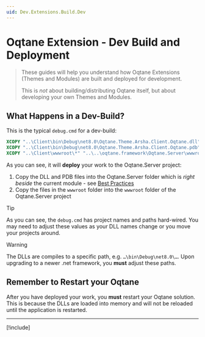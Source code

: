 ```yaml
---
uid: Dev.Extensions.Build.Dev
---
```


# Oqtane Extension - Dev Build and Deployment

> These guides will help you understand how
> Oqtane Extensions (Themes and Modules) are built and deployed for development.
>
> This is _not_ about building/distributing Oqtane itself,
> but about developing your own Themes and Modules.

## What Happens in a Dev-Build?

This is the typical `debug.cmd` for a dev-build:

```cmd
XCOPY "..\Client\bin\Debug\net8.0\Oqtane.Theme.Arsha.Client.Oqtane.dll" "..\..\oqtane.framework\Oqtane.Server\bin\Debug\net8.0\" /Y
XCOPY "..\Client\bin\Debug\net8.0\Oqtane.Theme.Arsha.Client.Oqtane.pdb" "..\..\oqtane.framework\Oqtane.Server\bin\Debug\net8.0\" /Y
XCOPY "..\Client\wwwroot\*" "..\..\oqtane.framework\Oqtane.Server\wwwroot\" /Y /S /I
```

As you can see, it will **deploy** your work to the Oqtane.Server project:

1. Copy the DLL and PDB files into the Oqtane.Server folder which is
   _right beside_ the current module - see [Best Practices](xref:Dev.Extensions.BestPractice.SeparateSolutions.Index)
1. Copy the files in the `wwwroot` folder into the `wwwroot` folder of the Oqtane.Server project

> [!TIP]
> As you can see, the `debug.cmd` has project names and paths hard-wired.
> You may need to adjust these values as your DLL names change
> or you move your projects around.

> [!WARNING]
> The DLLs are compiles to a specific path, e.g. `…\bin\Debug\net8.0\…`.
> Upon upgrading to a newer .net framework, you **must** adjust these paths.

## Remember to Restart your Oqtane

After you have deployed your work, you **must** restart your Oqtane solution.
This is because the DLLs are loaded into memory and will not be reloaded
until the application is restarted.

---

[!include[](~/shared/authors/iJungleboy/_main-author.md)]
